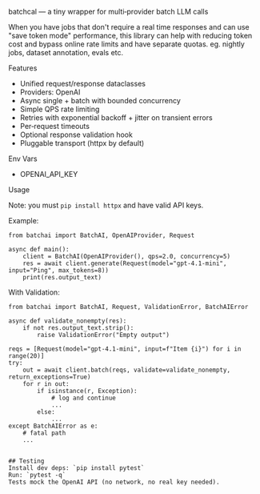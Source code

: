 batchcal — a tiny wrapper for multi‑provider batch LLM calls

When you have jobs that don't require a real time responses and can use "save token mode" performance, this library can help with reducing token cost and bypass online rate limits and have separate quotas.
eg. nightly jobs, dataset annotation, evals etc.

Features
- Unified request/response dataclasses
- Providers: OpenAI
- Async single + batch with bounded concurrency
- Simple QPS rate limiting
- Retries with exponential backoff + jitter on transient errors
- Per‑request timeouts
- Optional response validation hook
- Pluggable transport (httpx by default)

Env Vars
- OPENAI_API_KEY

Usage

Note: you must `pip install httpx` and have valid API keys.

Example:
``` 
from batchai import BatchAI, OpenAIProvider, Request

async def main():
    client = BatchAI(OpenAIProvider(), qps=2.0, concurrency=5)
    res = await client.generate(Request(model="gpt-4.1-mini", input="Ping", max_tokens=8))
    print(res.output_text)

```

With Validation:
```
from batchai import BatchAI, Request, ValidationError, BatchAIError

async def validate_nonempty(res):
    if not res.output_text.strip():
        raise ValidationError("Empty output")

reqs = [Request(model="gpt-4.1-mini", input=f"Item {i}") for i in range(20)]
try:
    out = await client.batch(reqs, validate=validate_nonempty, return_exceptions=True)
    for r in out:
        if isinstance(r, Exception):
            # log and continue
            ...
        else:
            ...
except BatchAIError as e:
    # fatal path
    ...


## Testing
Install dev deps: `pip install pytest`
Run: `pytest -q`
Tests mock the OpenAI API (no network, no real key needed).